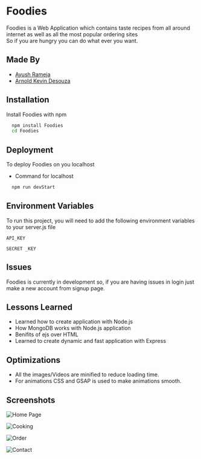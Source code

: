 # Foodies

Foodies is a Web Application which contains taste recipes from all around internet as well as all the most popular ordering sites  
So if you are hungry you can do what ever you want.

## Made By

- [Ayush Rameja](https://github.com/RamejaAyush)
- [Arnold Kevin Desouza](https://github.com/ArnoldKevinDesouza)

## Installation

Install Foodies with npm

```bash
  npm install Foodies
  cd Foodies
```

## Deployment

To deploy Foodies on you localhost

- Command for localhost

```bash
  npm run devStart
```

## Environment Variables

To run this project, you will need to add the following environment variables to your server.js file

`API_KEY`

`SECRET _KEY`

## Issues

Foodies is currently in development so, if you are having issues in login just make a new account from signup page.

## Lessons Learned

- Learned how to create application with Node.js
- How MongoDB works with Node.js application
- Benifits of ejs over HTML
- Learned to create dynamic and fast application with Express

## Optimizations

- All the images/Videos are minified to reduce loading time.
- For animations CSS and GSAP is used to make animations smooth.

## Screenshots

![Home Page](https://github.com/RamejaAyush/Foodies_node/blob/master/public/media/loginpage.png?raw=true)

![Cooking](https://github.com/RamejaAyush/Foodies_node/blob/master/public/media/cookingss.png?raw=true)

![Order](https://github.com/RamejaAyush/Foodies_node/blob/master/public/media/orderss.png?raw=true)

![Contact](https://github.com/RamejaAyush/Foodies_node/blob/master/public/media/contactss.png?raw=true)
